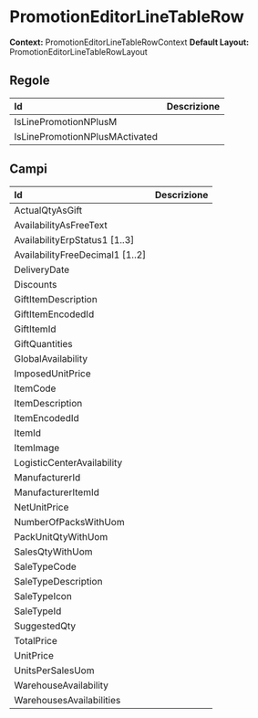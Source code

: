 # PromotionEditorLineTableRow

**Context:** PromotionEditorLineTableRowContext
**Default Layout:** PromotionEditorLineTableRowLayout


## Regole

| Id | Descrizione | 
| :--- | :--- | 
| IsLinePromotionNPlusM |  | 
| IsLinePromotionNPlusMActivated |  | 

## Campi

| Id | Descrizione | 
| :--- | :--- | 
| ActualQtyAsGift |  | 
| AvailabilityAsFreeText |  | 
| AvailabilityErpStatus1 \[1..3\] |  | 
| AvailabilityFreeDecimal1 \[1..2\] |  | 
| DeliveryDate |  | 
| Discounts |  | 
| GiftItemDescription |  | 
| GiftItemEncodedId |  | 
| GiftItemId |  | 
| GiftQuantities |  | 
| GlobalAvailability |  | 
| ImposedUnitPrice |  | 
| ItemCode |  | 
| ItemDescription |  | 
| ItemEncodedId |  | 
| ItemId |  | 
| ItemImage |  | 
| LogisticCenterAvailability |  | 
| ManufacturerId |  | 
| ManufacturerItemId |  | 
| NetUnitPrice |  | 
| NumberOfPacksWithUom |  | 
| PackUnitQtyWithUom |  | 
| SalesQtyWithUom |  | 
| SaleTypeCode |  | 
| SaleTypeDescription |  | 
| SaleTypeIcon |  | 
| SaleTypeId |  | 
| SuggestedQty |  | 
| TotalPrice |  | 
| UnitPrice |  | 
| UnitsPerSalesUom |  | 
| WarehouseAvailability |  | 
| WarehousesAvailabilities |  | 

